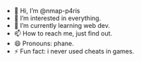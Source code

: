 - 👋 Hi, I’m @nmap-p4ris
- 👀 I’m interested in everything.
- 🌱 I’m currently learning web dev.
- 📫 How to reach me, just find out.
- 😄 Pronouns: phane.
- ⚡ Fun fact: i never used cheats in games.

<!---
stefan-3301/stefan-3301 is a ✨ special ✨ repository because its `README.md` (this file) appears on your GitHub profile.
You can click the Preview link to take a look at your changes.
--->
